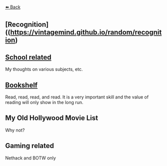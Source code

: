 [⬅️ Back](https://vintagemind.github.io/)

## [Recognition]((https://vintagemind.github.io/random/recognition)


## [School related](https://vintagemind.github.io/random/school) 
  My thoughts on various subjects, etc.


## [Bookshelf](https://vintagemind.github.io/random/booklist)
   Read, read, read, and read. It is a very important skill and the value of reading will only show in the long run.


## My Old Hollywood Movie List
   Why not?


## Gaming related
   Nethack and BOTW only

